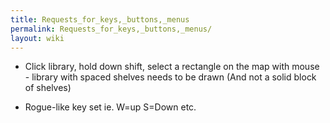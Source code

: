 ```yaml
---
title: Requests_for_keys,_buttons,_menus
permalink: Requests_for_keys,_buttons,_menus/
layout: wiki
---
```


-   Click library, hold down shift, select a rectangle on the map with
    mouse - library with spaced shelves needs to be drawn (And not a
    solid block of shelves)

<!-- -->

-   Rogue-like key set ie. W=up S=Down etc.

